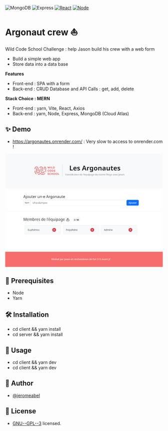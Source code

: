 ![MongoDB](https://img.shields.io/badge/mongoDB-20232A?logo=mongodb)
![Express](https://img.shields.io/badge/express-20232A?logo=express)
[![React](https://img.shields.io/badge/react-20232A?logo=react)](https://reactjs.org/)
[![Node](https://img.shields.io/badge/nodejs-20232A?logo=nodedotjs)](https://nodejs.org/)

# Argonaut crew ⛵
Wild Code School Challenge : help Jason build his crew with a web form
- Build a simple web app
- Store data into a data base

**Features**
- Front-end : SPA with a form
- Back-end : CRUD Database and API Calls : get, add, delete

**Stack Choice : MERN**
- Front-end : yarn, Vite, React, Axios
- Back-end : yarn, Node, Express, MongoDB (Cloud Atlas)

## ✨ Demo
- https://argonautes.onrender.com/ : Very slow to access to onrender.com !

![Arggonautes Home Page](screen.png)

## 🚨 Prerequisites
- Node
- Yarn

## 🛠️ Installation
- cd client && yarn install
- cd server && yarn install

## 🚀 Usage
- cd client && yarn dev
- cd client && yarn dev

## 👤 Author
- [@jeromeabel](https://github.com/jeromeabel)

## 📝 License
- [GNU--GPL--3](https://www.gnu.org/licenses/gpl-3.0.fr.html) licensed.